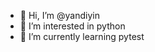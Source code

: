 - 👋 Hi, I’m @yandiyin
- 👀 I’m interested in python
- 🌱 I’m currently learning pytest

<!---
yandiyin/yandiyin is a ✨ special ✨ repository because its `README.md` (this file) appears on your GitHub profile.
You can click the Preview link to take a look at your changes.
--->
